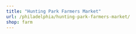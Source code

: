 ```yaml
---
title: "Hunting Park Farmers Market"
url: /philadelphia/hunting-park-farmers-market/
shop: farm
---
```

